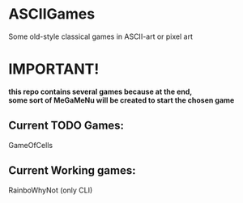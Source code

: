 # ASCIIGames
Some old-style classical games in ASCII-art or pixel art

# IMPORTANT!
**this repo contains several games because at the end, <br>
some sort of MeGaMeNu will be created to start the chosen game**

## Current TODO Games:
GameOfCells

## Current Working games:
RainboWhyNot (only CLI)
